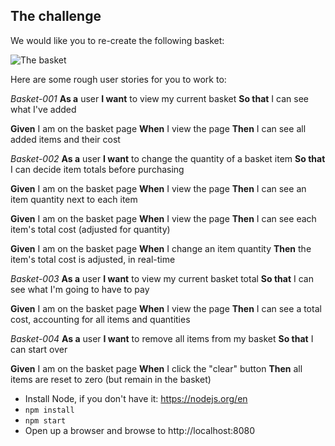 ## The challenge

We would like you to re-create the following basket:

![The basket](https://slack-imgs.com/?c=1&url=https%3A%2F%2Fcdn.dribbble.com%2Fusers%2F42384%2Fscreenshots%2F668649%2Fattachments%2F59014%2Fcart_update_large.png)

Here are some rough user stories for you to work to:

*Basket-001*
**As a** user
**I want** to view my current basket
**So that** I can see what I've added

**Given** I am on the basket page
**When** I view the page
**Then** I can see all added items and their cost

*Basket-002*
**As a** user
**I want** to change the quantity of a basket item
**So that** I can decide item totals before purchasing

**Given** I am on the basket page
**When** I view the page
**Then** I can see an item quantity next to each item

**Given** I am on the basket page
**When** I view the page
**Then** I can see each item's total cost (adjusted for quantity)

**Given** I am on the basket page
**When** I change an item quantity
**Then** the item's total cost is adjusted, in real-time

*Basket-003*
**As a** user
**I want** to view my current basket total
**So that** I can see what I'm going to have to pay

**Given** I am on the basket page
**When** I view the page
**Then** I can see a total cost, accounting for all items and quantities

*Basket-004*
**As a** user
**I want** to remove all items from my basket
**So that** I can start over

**Given** I am on the basket page
**When** I click the "clear" button
**Then** all items are reset to zero (but remain in the basket)

* Install Node, if you don't have it: https://nodejs.org/en
* `npm install`
* `npm start`
* Open up a browser and browse to http://localhost:8080
